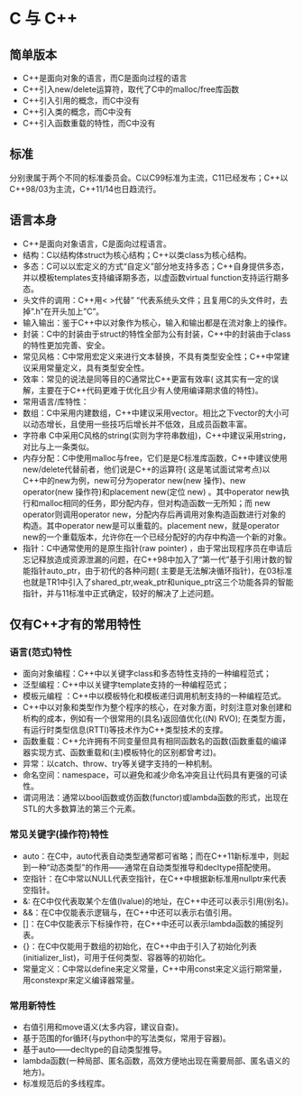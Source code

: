 # C 与 C++

## 简单版本

- C++是面向对象的语言，而C是面向过程的语言
- C++引入new/delete运算符，取代了C中的malloc/free库函数
- C++引入引用的概念，而C中没有
- C++引入类的概念，而C中没有
- C++引入函数重载的特性，而C中没有

## 标准

分别隶属于两个不同的标准委员会。C以C99标准为主流，C11已经发布；C++以C++98/03为主流，C++11/14也日趋流行。

## 语言本身

- C++是面向对象语言，C是面向过程语言。
- 结构：C以结构体struct为核心结构；C++以类class为核心结构。
- 多态：C可以以宏定义的方式“自定义”部分地支持多态；C++自身提供多态，并以模板templates支持编译期多态，以虚函数virtual
  function支持运行期多态。
- 头文件的调用：C++用< >代替” “代表系统头文件；且复用C的头文件时，去掉”.h”在开头加上”C”。
- 输入输出：鉴于C++中以对象作为核心，输入和输出都是在流对象上的操作。
- 封装：C中的封装由于struct的特性全部为公有封装，C++中的封装由于class的特性更加完善、安全。
- 常见风格：C中常用宏定义来进行文本替换，不具有类型安全性；C++中常建议采用常量定义，具有类型安全性。
- 效率：常见的说法是同等目的C通常比C++更富有效率(
  这其实有一定的误解，主要在于C++代码更难于优化且少有人使用编译期求值的特性)。
- 常用语言/库特性：
- 数组：C中采用内建数组，C++中建议采用vector。相比之下vector的大小可以动态增长，且使用一些技巧后增长并不低效，且成员函数丰富。
- 字符串 C中采用C风格的string(实则为字符串数组)，C++中建议采用string，对比与上一条类似。
- 内存分配：C中使用malloc与free，它们是是C标准库函数，C++中建议使用new/delete代替前者，他们说是C++的运算符(
  这是笔试面试常考点)以C++中的new为例，new可分为operator new(new 操作)、new operator(new 操作符)和placement new(定位 new)
  。其中operator new执行和malloc相同的任务，即分配内存，但对构造函数一无所知；而 new
  operator则调用operator new，分配内存后再调用对象构造函数进行对象的构造。其中operator new是可以重载的。placement
  new，就是operator
  new的一个重载版本，允许你在一个已经分配好的内存中构造一个新的对象。
- 指针：C中通常使用的是原生指针(raw pointer)
  ，由于常出现程序员在申请后忘记释放造成资源泄漏的问题，在C++98中加入了“第一代”基于引用计数的智能指针auto_ptr，由于初代的各种问题(
  主要是无法解决循环指针)，在03标准也就是TR1中引入了shared_ptr,weak_ptr和unique_ptr这三个功能各异的智能指针，并与11标准中正式确定，较好的解决了上述问题。

## 仅有C++才有的常用特性

### 语言(范式)特性

- 面向对象编程：C++中以关键字class和多态特性支持的一种编程范式；
- 泛型编程：C++中以关键字template支持的一种编程范式；
- 模板元编程 ：C++中以模板特化和模板递归调用机制支持的一种编程范式。
- C++中以对象和类型作为整个程序的核心，在对象方面，时刻注意对象创建和析构的成本，例如有一个很常用的(具名)返回值优化((N)
  RVO); 在类型方面，有运行时类型信息(RTTI)等技术作为C++类型技术的支撑。
- 函数重载：C++允许拥有不同变量但具有相同函数名的函数(函数重载的编译器实现方式、函数重载和(主)模板特化的区别都曾考过)。
- 异常：以catch、throw、try等关键字支持的一种机制。
- 命名空间：namespace，可以避免和减少命名冲突且让代码具有更强的可读性。
- 谓词用法：通常以bool函数或仿函数(functor)或lambda函数的形式，出现在STL的大多数算法的第三个元素。

### 常见关键字(操作符)特性

- auto：在C中，auto代表自动类型通常都可省略；而在C++11新标准中，则起到一种“动态类型”的作用——通常在自动类型推导和decltype搭配使用。
- 空指针：在C中常以NULL代表空指针，在C++中根据新标准用nullptr来代表空指针。
- &: 在C中仅代表取某个左值(lvalue)的地址，在C++中还可以表示引用(别名)。
- &&：在C中仅能表示逻辑与，在C++中还可以表示右值引用。
- []：在C中仅能表示下标操作符，在C++中还可以表示lambda函数的捕捉列表。
- {}：在C中仅能用于数组的初始化，在C++中由于引入了初始化列表(initializer_list)，可用于任何类型、容器等的初始化。
- 常量定义：C中常以define来定义常量，C++中用const来定义运行期常量，用constexpr来定义编译器常量。

### 常用新特性

- 右值引用和move语义(太多内容，建议自查)。
- 基于范围的for循环(与python中的写法类似，常用于容器)。
- 基于auto——decltype的自动类型推导。
- lambda函数(一种局部、匿名函数，高效方便地出现在需要局部、匿名语义的地方)。
- 标准规范后的多线程库。
